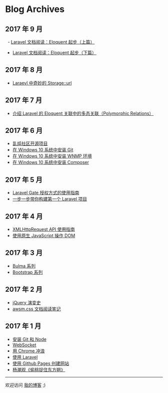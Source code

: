 # Blog Archives

## 2017 年 9 月
 
- [Laravel 文档阅读：Eloquent 起步（上篇）](https://laravel-china.org/articles/5856/laravel-document-reading-eloquent-start-part-one)
- [Laravel 文档阅读：Eloquent 起步（下篇）](https://laravel-china.org/articles/5857/laravel-document-reading-eloquent-starts-part-two)
 
## 2017 年 8 月

- [Laraevl 中奇妙的 Storage::url](https://laravel-china.org/articles/5617/wonderful-storage-url)

## 2017 年 7 月

- [介绍 Laravel 的 Eloquent 关联中的多态关联（Polymorphic Relations）](https://laravel-china.org/articles/5375/describes-the-polymorphic-association-polymorphic-relations-in-the-eloquent-association)

## 2017 年 6 月

- [乱炖社区开源项目](https://github.com/baooab/SalivaForum)
- [在 Windows 10 系统中安装 Git](tutorials/installing-git.md)
- [在 Windows 10 系统中安装 WNMP 环境](tutorials/installing-wnmp.md)
- [在 Windows 10 系统中安装 Composer](tutorials/installing-composer.md)

## 2017 年 5 月

- [Laravel Gate 授权方式的使用指南](http://www.cnblogs.com/zhangbao/p/6807950.html)
- [一步一步带你构建第一个 Laravel 项目](http://www.cnblogs.com/zhangbao/p/6813881.html)

## 2017 年 4 月

- [XMLHttpRequest API 使用指南](http://www.cnblogs.com/zhangbao/p/6692189.html)
- [使用原生 JavaScript 操作 DOM](http://www.cnblogs.com/zhangbao/p/6672617.html)

## 2017 年 3 月

- [Bulma 系列](http://www.cnblogs.com/zhangbao/tag/Bulma/)
- [Bootstrap 系列](http://www.cnblogs.com/zhangbao/tag/Bootstrap/)

## 2017 年 2 月

- [jQuery 演变史](http://www.cnblogs.com/zhangbao/p/6739329.html)
- [awsm.css 文档阅读笔记](articles/201702/read-awsm.css-docs.md)

## 2017 年 1 月

- [安装 Git 和 Node](articles/201701/setup-git-and-node.md)
- [WebSocket](articles/201701/websocket.md)
- [用 Chrome 冲浪](articles/201701/surfing-using-chrome.md)
- [使用 Laravel](articles/201701/laravel.md)
- [使用 Github Pages 创建网站](articles/201701/github-pages.md)
- [杨潮观《偷桃捉住东方朔》](articles/201701/shuodongfang-stealing-peaches.md)

---

欢迎访问 [我的博客](http://www.cnblogs.com/zhangbao/) ;)
